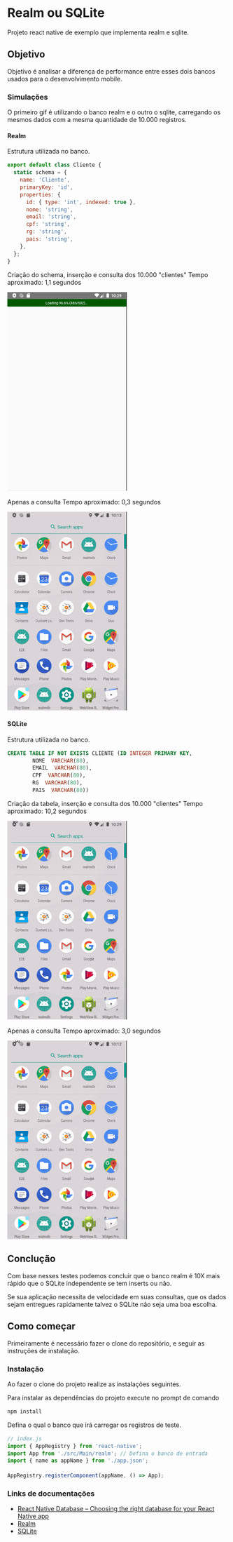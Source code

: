 # Realm ou SQLite

Projeto react native de exemplo que implementa realm e sqlite.

## Objetivo

Objetivo é analisar a diferença de performance entre esses dois bancos usados para o desenvolvimento mobile.

### Simulações

O primeiro gif é utilizando o banco realm e o outro o sqlite, carregando os mesmos dados com a mesma quantidade de 10.000 registros.

#### Realm

Estrutura utilizada no banco.

```js
export default class Cliente {
  static schema = {
    name: 'Cliente',
    primaryKey: 'id',
    properties: {
      id: { type: 'int', indexed: true },
      nome: 'string',
      email: 'string',
      cpf: 'string',
      rg: 'string',
      pais: 'string',
    },
  };
}
```

Criação do schema, inserção e consulta dos 10.000 "clientes"
Tempo aproximado: 1,1 segundos

![realmInsert](realmInsert.gif)

Apenas a consulta
Tempo aproximado: 0,3 segundos

![realm](realm.gif)

#### SQLite

Estrutura utilizada no banco.

```sql
CREATE TABLE IF NOT EXISTS CLIENTE (ID INTEGER PRIMARY KEY,
        NOME  VARCHAR(80),
        EMAIL  VARCHAR(80),
        CPF  VARCHAR(80),
        RG  VARCHAR(80),
        PAIS  VARCHAR(80))
```

Criação da tabela, inserção e consulta dos 10.000 "clientes"
Tempo aproximado: 10,2 segundos

![sqliteInsert](sqliteInsert.gif)

Apenas a consulta
Tempo aproximado: 3,0 segundos

![sqlite](sqlite.gif)

## Conclução

Com base nesses testes podemos concluir que o banco realm é 10X mais rápido que o SQLite independente se tem inserts ou não.

Se sua aplicação necessita de velocidade em suas consultas, que os dados sejam entregues rapidamente talvez o SQLite não seja uma boa escolha.

## Como começar

Primeiramente é necessário fazer o clone do repositório, e seguir as
instruções de instalação.

### Instalação

Ao fazer o clone do projeto realize as instalações seguintes.

Para instalar as dependências do projeto execute no prompt de comando

```sh
npm install
```

Defina o qual o banco que irá carregar os registros de teste.

```js
// index.js
import { AppRegistry } from 'react-native';
import App from './src/Main/realm'; // Defina o banco de entrada
import { name as appName } from './app.json';

AppRegistry.registerComponent(appName, () => App);
```

### Links de documentações

- [React Native Database – Choosing the right database for your React Native app](https://www.simform.com/react-native-database-selection-guide/)
- [Realm](https://realm.io/docs/javascript/latest/)
- [SQLite](https://github.com/andpor/react-native-sqlite-storage)
